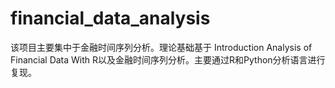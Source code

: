 # financial_data_analysis
该项目主要集中于金融时间序列分析。理论基础基于 Introduction Analysis of Financial Data With R以及金融时间序列分析。主要通过R和Python分析语言进行复现。
